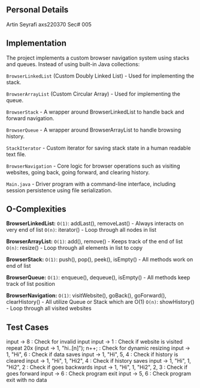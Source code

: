## Personal Details
Artin Seyrafi
axs220370
Sec# 005

## Implementation
The project implements a custom browser navigation system using stacks and queues. Instead of using built-in Java collections:

`BrowserLinkedList` (Custom Doubly Linked List) - Used for implementing the stack.

`BrowserArrayList` (Custom Circular Array) - Used for implementing the queue.

`BrowserStack` - A wrapper around BrowserLinkedList to handle back and forward navigation.

`BrowserQueue` - A wrapper around BrowserArrayList to handle browsing history.

`StackIterator` - Custom iterator for saving stack state in a human readable text file.

`BrowserNavigation` - Core logic for browser operations such as visiting websites, going back, going forward, and clearing history.

`Main.java` - Driver program with a command-line interface, including session persistence using file serialization.

## O-Complexities

**BrowserLinkedList:**
`O(1)`: addLast(), removeLast() - Always interacts on very end of list
`O(n)`: iterator() - Loop through all nodes in list

**BrowserArrayList:**
`O(1)`: add(), remove() - Keeps track of the end of list
`O(n)`: resize() - Loop through all elements in list to copy

**BrowserStack:**
`O(1)`: push(), pop(), peek(), isEmpty() - All methods work on end of list

**BrowserQueue:**
`O(1)`: enqueue(), dequeue(), isEmpty() - All methods keep track of list position

**BrowserNavigation:**
`O(1)`: visitWebsite(), goBack(), goForward(), clearHistory() - All utilize Queue or Stack which are O(1)
`O(n)`: showHistory() - Loop through all visited websites

## Test Cases
input -> 8 : Check for invalid input
input -> 1 : Check if website is visited
repeat 20x (input -> 1, "hi..[n]"); n++; : Check for dynamic resizing
input -> 1, "Hi", 6 : Check if data saves
input -> 1, "Hi", 5, 4 : Check if history is cleared
input -> 1, "Hi", 1, "Hi2", 4 : Check if history saves
input -> 1, "Hi", 1, "Hi2", 2 : Check if goes backwards
input -> 1, "Hi", 1, "Hi2", 2, 3 : Check if goes forward
input -> 6 : Check program exit
input -> 5, 6 : Check program exit with no data

